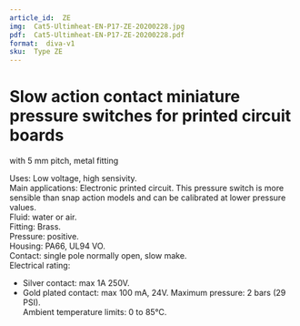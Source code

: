 ```yaml
---
article_id:  ZE
img:  Cat5-Ultimheat-EN-P17-ZE-20200228.jpg
pdf:  Cat5-Ultimheat-EN-P17-ZE-20200228.pdf
format:  diva-v1
sku:  Type ZE
---
```

# Slow action contact miniature pressure switches for printed circuit boards 
with 5 mm pitch, metal fitting

Uses: Low voltage, high sensivity.  
Main applications: Electronic printed circuit. This pressure switch is more 
sensible than snap action models and can be calibrated at lower pressure values.  
Fluid: water or air.  
Fitting: Brass.  
Pressure: positive.  
Housing: PA66, UL94 VO.  
Contact: single pole normally open, slow make.  
Electrical rating:
- Silver contact: max 1A 250V.
- Gold plated contact: max 100 mA, 24V.
Maximum pressure: 2 bars (29 PSI).  
Ambient temperature limits: 0 to 85°C.  

